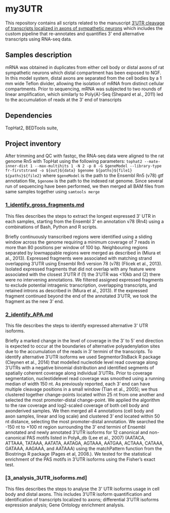 # my3UTR
This repository contains all scripts related to the manuscript [3′UTR cleavage of transcripts localized in axons of sympathetic neurons](https://www.biorxiv.org/content/10.1101/170100v2) which includes the custom pipeline that re-annotates and quantifies 3' end alternative transcripts using RNA-seq data.

## Samples description
mRNA was obtained in duplicates from either cell body or distal axons of rat sympathetic neurons which distal compartment has been exposed to NGF. In this model system, distal axons are separated from the cell bodies by a 1 mm wide Teflon divider, allowing the isolation of mRNA from distinct cellular compartments. Prior to sequencing, mRNA was subjected to two rounds of linear amplification, which similarly to Poly(A)-Seq
(Shepard et al., 2011) led to the accumulation of reads at the 3’ end of transcripts


## Dependencies
TopHat2, BEDTools suite,

## Project inventory

After trimming and QC with fastqc, the RNA-seq data were aligned to the rat genome Rn5 with TopHat using the following parameters:
`tophat2 --mate-inner-dist 1 --max-multihits 1 -N 2 -p 8 -G $geneModel --library-type fr-firststrand -o ${out}${data} $genome ${paths}${file1} ${paths}${file2}` where `$geneModel` is the path to the Ensembl Rn5 (v78) gtf annotation file, `$genome` is the path to the indexed rat genome. Since several run of sequencing have been performed, we then merged all BAM files from same samples together using `samtools merge`

### [1_identify_gross_fragments.md](./1_identify_gross_fragments.md)
This files describes the steps to extract the longest expressed 3' UTR in each samples, starting from the Ensembl 3' en annotation v78 (Rn4) using a combinations of Bash, Python and R scripts.

Briefly continuously transcribed regions were identified using a sliding window across the genome requiring a minimum coverage of 7 reads in more than 80 positions per window of 100 bp. Neighbouring regions separated by lowmappable regions were merged as described in (Miura et al., 2013). Expressed fragments were associated with matching strand overlapping 3’UTR using Ensembl Rn5 version 78 (v78) (Flicek et al., 2013). Isolated expressed fragments that did not overlap with any feature were associated with the closest 3’UTR if (1) the 3’UTR was <10kb and (2) there were no intervening annotations. We filtered assigned expressed fragments to exclude potential intragenic transcription, overlapping transcripts, and retained introns as described in (Miura et al., 2013). If the expressed fragment continued beyond the end of the annotated 3’UTR, we took the fragment as the new 3’ end.

### [2_identify_APA.md](./2_identify_APA.md)
This file describes the steps to identify expressed alternative 3' UTR isoforms.

Briefly a marked change in the level of coverage in the 3’ to 5’ end direction is expected to occur at the boundaries of alternative polyadenylation sites due to the accumulation of the reads in 3’ termini of the transcripts. To identify alternative 3’UTR isoforms we used Segmentor3IsBack R package (Cleynen et al., 2014) that modelled nucleotide level read coverage along 3’UTRs with a negative binomial distribution and identified segments of spatially coherent coverage along individual 3’UTRs. Prior to coverage segmentation, nucleotidelevel read coverage was smoothed using a running median of width 150 nt. As previously reported, each 3’ end can have multiple cleavage positions in a small window (Tian et al., 2005); we thus clustered together change-points located within 25 nt from one another and selected the most promoter-distal change-point. We applied the algorithm to the raw coverage and log2-scaled coverage of both cell body and axonderived samples. We then merged all 4 annotations (cell body and axon samples, linear and log scale) and clustered 3’ end located within 50 nt distance, selecting the most promoter-distal annotation. We searched the -150 nt to +100 nt region surrounding the 3’ end termini of Ensembl annotated and newly annotated 3’UTR isoforms for 12 canonical and non-canonical PAS motifs listed in PolyA_db (Lee et al., 2007) (AATACA, ATTAAA, TATAAA, AATATA, AATAGA, AGTAAA, AATGAA, ACTAAA, CATAAA, GATAAA, AAGAAA, and AATAAA) using the matchPattern function from the Biostrings R package (Pages et al, 2008.). We tested for the statistical enrichment of the PAS motifs in 3’UTR isoforms using the Fisher’s exact test.

### [3_analysis_3UTR_isoforms.md]
This files describes the steps to analyse the 3' UTR isoforms usage in cell body and distal axons. This includes 3’UTR isoform quantification and identification of transcripts localized to axons; differential 3’UTR isoforms expression analysis; Gene Ontology enrichment analysis.
